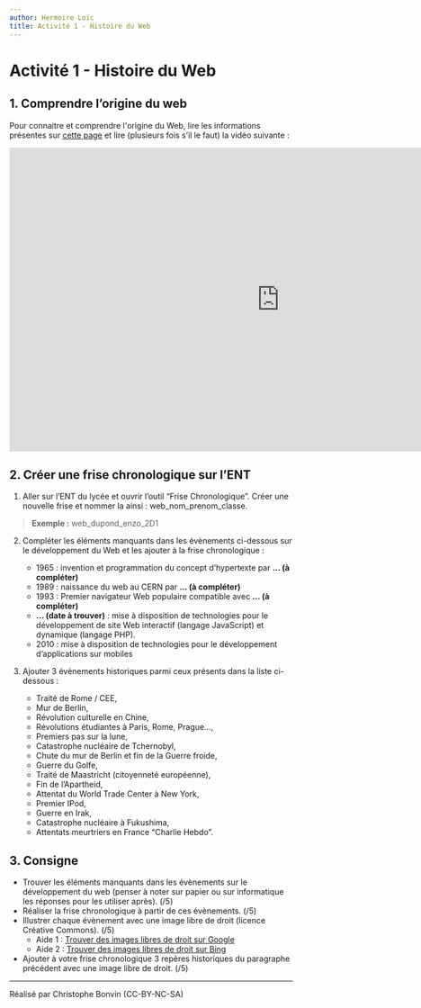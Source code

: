 ```yaml
---
author: Hermoire Loïc
title: Activité 1 - Histoire du Web
---
```


# Activité 1 - Histoire du Web

## 1. Comprendre l’origine du web

Pour connaitre et comprendre l'origine du Web, lire les informations présentes sur [cette page](../Ressources/La_grande_toile_mondiale.md) et lire (plusieurs fois s’il le faut) la vidéo suivante :
<div style="text-align: center;"><iframe src="https://drive.google.com/file/d/1688RCBMAKKxQu8MK8Nstl8-_u9Czrd7z/preview" width="960" height="540" frameborder="0" allow="accelerometer; autoplay; clipboard-write; encrypted-media; gyroscope; picture-in-picture" allowfullscreen></iframe></div>

## 2. Créer une frise chronologique sur l’ENT

1. Aller sur l’ENT du lycée et ouvrir l’outil “Frise Chronologique”. Créer une nouvelle frise et nommer la ainsi : web_nom_prenom_classe.
> **Exemple :** web_dupond_enzo_2D1

2. Compléter les éléments manquants dans les évènements ci-dessous sur le développement du Web et les ajouter à la frise chronologique :
    * 1965 : invention et programmation du concept d’hypertexte par **... (à compléter)**
    * 1989 : naissance du web au CERN par **... (à compléter)**
    * 1993 : Premier navigateur Web populaire compatible avec **... (à compléter)**
    * **... (date à trouver)** : mise à disposition de technologies pour le développement de site Web interactif (langage JavaScript) et dynamique (langage PHP).
    * 2010 : mise à disposition de technologies pour le développement d’applications sur mobiles

3. Ajouter 3 évènements historiques parmi ceux présents dans la liste ci-dessous :
    * Traité de Rome / CEE, 
    * Mur de Berlin, 
    * Révolution culturelle en Chine, 
    * Révolutions étudiantes à Paris, Rome, Prague..., 
    * Premiers pas sur la lune, 
    * Catastrophe nucléaire de Tchernobyl, 
    * Chute du mur de Berlin et fin de la Guerre froide, 
    * Guerre du Golfe, 
    * Traité de Maastricht (citoyenneté européenne), 
    * Fin de l’Apartheid, 
    * Attentat du World Trade Center à New York, 
    * Premier IPod, 
    * Guerre en Irak, 
    * Catastrophe nucléaire à Fukushima, 
    * Attentats meurtriers en France “Charlie Hebdo”.

##  3. Consigne
* Trouver les éléments manquants dans les évènements sur le développement du web (penser à noter sur papier ou sur informatique les réponses pour les utiliser après). (/5)
* Réaliser la frise chronologique à partir de ces évènements. (/5)
* Illustrer chaque évènement avec une image libre de droit (licence Créative Commons). (/5)
    * Aide 1 : [Trouver des images libres de droit sur Google](https://www.koffre.com/blog/comment-chercher-des-images-libres-de-droit-sur-google/)
    * Aide 2 : [Trouver des images libres de droit sur Bing](https://www.youtube.com/watch?v=Xd_NLE5_xn0)
* Ajouter à votre frise chronologique 3 repères historiques du paragraphe précédent avec une image libre de droit. (/5)

<hr/>
Réalisé par Christophe Bonvin (CC-BY-NC-SA)
